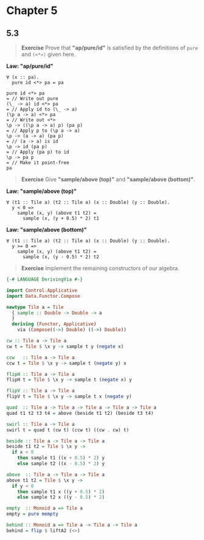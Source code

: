 # Chapter 5

## 5.3

> **Exercise** Prove that **"ap/pure/id"** is satisfied by the definitions of `pure` and `(<*>)` given here.

**Law: "ap/pure/id"**

```
∀ (x :: pa).
  pure id <*> pa = pa
```

```
pure id <*> pa
= // Write out pure
(\_ -> a) id <*> pa
= // Apply id to (\_ -> a)
(\p a -> a) <*> pa
= // Write out <*>
\p -> ((\p a -> a) p) (pa p)
= // Apply p to (\p a -> a)
\p -> (a -> a) (pa p)
= // (a -> a) is id
\p -> id (pa p)
= // Apply (pa p) to id
\p -> pa p
= // Make it point-free
pa
```

> **Exercise** Give **"sample/above (top)"** and **"sample/above (bottom)"**.


**Law: "sample/above (top)"**

```
∀ (t1 :: Tile a) (t2 :: Tile a) (x :: Double) (y :: Double).
  y < 0 =>
    sample (x, y) (above t1 t2) =
      sample (x, (y + 0.5) * 2) t1
```

**Law: "sample/above (bottom)"**

```
∀ (t1 :: Tile a) (t2 :: Tile a) (x :: Double) (y :: Double).
  y >= 0 =>
    sample (x, y) (above t1 t2) =
      sample (x, (y - 0.5) * 2) t2
```

> **Exercise** Implement the remaining constructors of our algebra.

```haskell
{-# LANGUAGE DerivingVia #-}

import Control.Applicative
import Data.Functor.Compose

newtype Tile a = Tile
  { sample :: Double -> Double -> a
  }
  deriving (Functor, Applicative)
    via (Compose((->) Double) ((->) Double))

cw :: Tile a -> Tile a
cw t = Tile $ \x y -> sample t y (negate x)

ccw   :: Tile a -> Tile a
ccw t = Tile $ \x y -> sample t (negate y) x

flipH :: Tile a -> Tile a
flipH t = Tile $ \x y -> sample t (negate x) y

flipV :: Tile a -> Tile a
flipV t = Tile $ \x y -> sample t x (negate y)

quad  :: Tile a -> Tile a -> Tile a -> Tile a -> Tile a
quad t1 t2 t3 t4 = above (beside t1 t2) (beside t3 t4)

swirl :: Tile a -> Tile a
swirl t = quad t (cw t) (ccw t) ((cw . cw) t)

beside :: Tile a -> Tile a -> Tile a
beside t1 t2 = Tile $ \x y ->
  if x < 0
    then sample t1 ((x + 0.5) * 2) y
    else sample t2 ((x - 0.5) * 2) y

above  :: Tile a -> Tile a -> Tile a
above t1 t2 = Tile $ \x y ->
  if y < 0
    then sample t1 x ((y + 0.5) * 2)
    else sample t2 x ((y - 0.5) * 2)

empty  :: Monoid a => Tile a
empty = pure mempty

behind :: Monoid a => Tile a -> Tile a -> Tile a
behind = flip $ liftA2 (<>)
```
